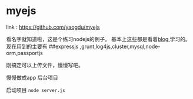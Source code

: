 myejs
=====
link : https://github.com/yaogdu/myejs


看名字就知道啦，这是个练习nodejs的例子。
基本上这些都是看着<a href="http://blog.fens.me/series-nodejs/" target="_blank" title="http://blog.fens.me/series-nodejs/">blog </a> 学习的。
现在用到的主要有
##expressjs ,grunt,log4js,cluster,mysql,node-orm,passportjs

刚搞定可以上传文件，慢慢写吧。

慢慢做成app 后台项目

<p>启动项目 <code>node server.js</code> </p>
